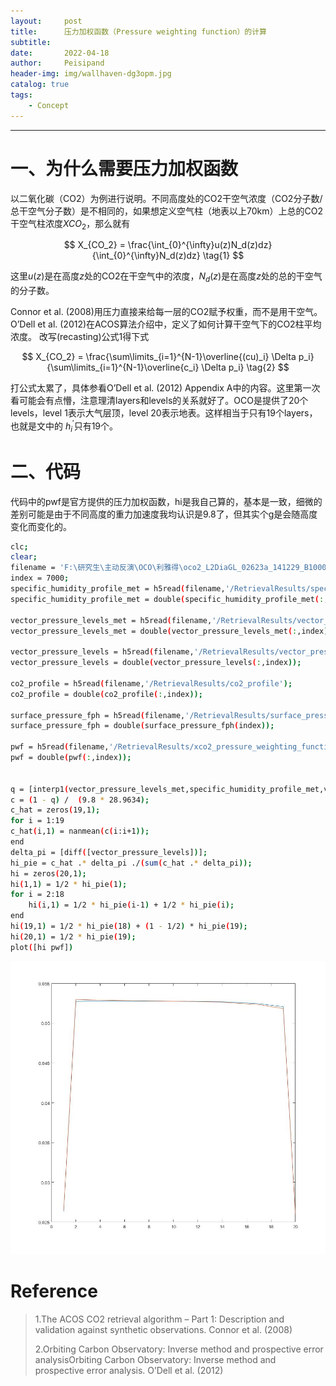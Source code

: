 ```yaml
---
layout:     post
title:      压力加权函数（Pressure weighting function）的计算
subtitle:   
date:       2022-04-18
author:     Peisipand
header-img: img/wallhaven-dg3opm.jpg
catalog: true
tags:
    - Concept
---
```







---

# 一、为什么需要压力加权函数

以二氧化碳（CO2）为例进行说明。不同高度处的CO2干空气浓度（CO2分子数/总干空气分子数）是不相同的，如果想定义空气柱（地表以上70km）上总的CO2干空气柱浓度$XCO_2$，那么就有

$$
X_{CO_2} = \frac{\int_{0}^{\infty}u(z)N_d(z)dz}{\int_{0}^{\infty}N_d(z)dz}         \tag{1}
$$

这里$u(z)$是在高度$z$处的CO2在干空气中的浓度，$N_d(z)$是在高度$z$处的总的干空气的分子数。

Connor et al. (2008)用压力直接来给每一层的CO2赋予权重，而不是用干空气。O’Dell et al. (2012)在ACOS算法介绍中，定义了如何计算干空气下的CO2柱平均浓度。
改写(recasting)公式1得下式

$$
X_{CO_2} = \frac{\sum\limits_{i=1}^{N-1}\overline{(cu)_i} \Delta p_i} {\sum\limits_{i=1}^{N-1}\overline{c_i} \Delta p_i}   \tag{2}
$$

打公式太累了，具体参看O’Dell et al. (2012) Appendix A中的内容。这里第一次看可能会有点懵，注意理清layers和levels的关系就好了。OCO是提供了20个levels，level 1表示大气层顶，level 20表示地表。这样相当于只有19个layers，也就是文中的 $h_{i}^{'}$只有19个。


# 二、代码

代码中的pwf是官方提供的压力加权函数，hi是我自己算的，基本是一致，细微的差别可能是由于不同高度的重力加速度我均认识是9.8了，但其实个g是会随高度变化而变化的。
```bash
clc;
clear;
filename = 'F:\研究生\主动反演\OCO\利雅得\oco2_L2DiaGL_02623a_141229_B10004r_200115055913.h5';  %oco2_L2DiaGL_25017a_190316_B10004r_200501022851
index = 7000;
specific_humidity_profile_met = h5read(filename,'/RetrievalResults/specific_humidity_profile_met');
specific_humidity_profile_met = double(specific_humidity_profile_met(:,index));

vector_pressure_levels_met = h5read(filename,'/RetrievalResults/vector_pressure_levels_met');
vector_pressure_levels_met = double(vector_pressure_levels_met(:,index));

vector_pressure_levels = h5read(filename,'/RetrievalResults/vector_pressure_levels');
vector_pressure_levels = double(vector_pressure_levels(:,index));

co2_profile = h5read(filename,'/RetrievalResults/co2_profile');
co2_profile = double(co2_profile(:,index));

surface_pressure_fph = h5read(filename,'/RetrievalResults/surface_pressure_fph');
surface_pressure_fph = double(surface_pressure_fph(index));

pwf = h5read(filename,'/RetrievalResults/xco2_pressure_weighting_function');
pwf = double(pwf(:,index));


q = [interp1(vector_pressure_levels_met,specific_humidity_profile_met,vector_pressure_levels(1:19));specific_humidity_profile_met(72)];
c = (1 - q) /  (9.8 * 28.9634);
c_hat = zeros(19,1);
for i = 1:19
c_hat(i,1) = nanmean(c(i:i+1));
end
delta_pi = [diff([vector_pressure_levels])];
hi_pie = c_hat .* delta_pi ./(sum(c_hat .* delta_pi));
hi = zeros(20,1);
hi(1,1) = 1/2 * hi_pie(1);
for i = 2:18
    hi(i,1) = 1/2 * hi_pie(i-1) + 1/2 * hi_pie(i);
end
hi(19,1) = 1/2 * hi_pie(18) + (1 - 1/2) * hi_pie(19);
hi(20,1) = 1/2 * hi_pie(19);
plot([hi pwf])
```
![picture1](/img/Concept_PWF/1.jpg)

# Reference
> 1.The ACOS CO2 retrieval algorithm – Part 1: Description and validation against synthetic observations. Connor et al. (2008)
>
> 2.Orbiting Carbon Observatory: Inverse method and prospective error analysisOrbiting Carbon Observatory: Inverse method and prospective error analysis. O’Dell et al. (2012) 